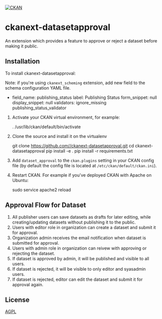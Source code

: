 [![CKAN](https://img.shields.io/badge/ckan-2.9-orange.svg?style=flat-square)](https://github.com/ckan/ckan/tree/2.9)

# ckanext-datasetapproval
An extension which provides a feature to approve or reject a dataset before making it public.

## Installation
To install ckanext-datasetapproval:

Note: if you're using `ckanext_scheming` extension, add new field to the schema configuration YAML file.

   - field_name: publishing_status
     label: Publishing Status
     form_snippet: null
     display_snippet: null
     validators: ignore_missing publishing_status_validator

1. Activate your CKAN virtual environment, for example:

     . /usr/lib/ckan/default/bin/activate

2. Clone the source and install it on the virtualenv

    git clone https://github.com//ckanext-datasetapproval.git
    cd ckanext-datasetapproval
    pip install -e .
	pip install -r requirements.txt

3. Add `dataset_approval` to the `ckan.plugins` setting in your CKAN
   config file (by default the config file is located at
   `/etc/ckan/default/ckan.ini`).

4. Restart CKAN. For example if you've deployed CKAN with Apache on Ubuntu:

     sudo service apache2 reload


## Approval Flow for Dataset
1. All publisher users can save datasets as drafts for later editing, while creating/updating datasets without publishing it to the public.
2. Users with editor role in organization can create a dataset and submit it for approval.
3. Organization admin receives the email notification when dataset is submitted for approval.
4. Users with admin role in organization can reivew with approving or rejecting the dataset.
5. If dataset is approved by admin, it will be published and visible to all users.
6. If dataset is rejected, it will be visible to only editor and syasadmin users.
5. If dataset is rejected, editor can edit the dataset and submit it for approval again.

## License

[AGPL](https://www.gnu.org/licenses/agpl-3.0.en.html)

